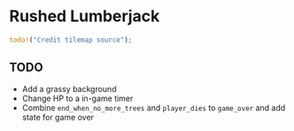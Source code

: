 # Rushed Lumberjack

```rust
todo!("Credit tilemap source");
```

## TODO
- Add a grassy background
- Change HP to a in-game timer
- Combine `end_when_no_more_trees` and `player_dies` to `game_over` and add state for game over
